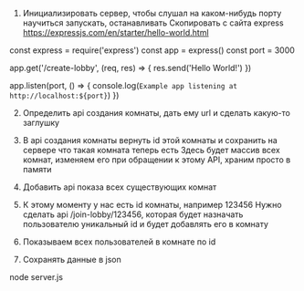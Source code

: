 1. Инициализировать сервер, чтобы слушал на каком-нибудь порту
научиться запускать, останавливать
Скопировать с сайта express https://expressjs.com/en/starter/hello-world.html

const express = require('express')
const app = express()
const port = 3000

app.get('/create-lobby', (req, res) => {
  res.send('Hello World!')
})

app.listen(port, () => {
  console.log(`Example app listening at http://localhost:${port}`)
})

2. Определить api создания комнаты, дать ему url и сделать какую-то заглушку

3. В api создания комнаты вернуть id этой комнаты и сохранить на сервере что такая комната теперь есть
Здесь будет массив всех комнат, изменяем его при обращении к этому API, храним просто в памяти

4. Добавить api показа всех существующих комнат

5. К этому моменту у нас есть id комнаты, например 123456
Нужно сделать api /join-lobby/123456, которая будет назначать пользователю уникальный id и будет добавлять его в комнату

6. Показываем всех пользователей в комнате по id

7. Сохранять данные в json

node server.js
